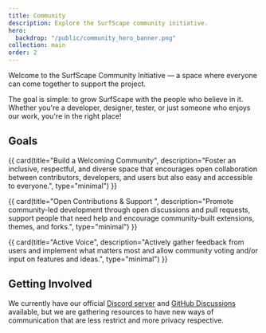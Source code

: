 ```yaml
---
title: Community
description: Explore the SurfScape community initiative.
hero:
  backdrop: "/public/community_hero_banner.png"
collection: main
order: 2
---
```


Welcome to the SurfScape Community Initiative — a space where everyone can come together to support the project.

The goal is simple: to grow SurfScape with the people who believe in it. Whether you're a developer, designer, tester, or just someone who enjoys our work, you're in the right place!

## Goals

<div class="steel-grid">

{{ card(title="Build a Welcoming Community", description="Foster an inclusive, respectful, and diverse space that encourages open collaboration between contributors, developers, and users but also easy and accessible to everyone.", type="minimal") }}

{{ card(title="Open Contributions & Support ", description="Promote community-led development through open discussions and pull requests, support people that need help and encourage community-built extensions, themes, and forks.", type="minimal") }}

{{ card(title="Active Voice", description="Actively gather feedback from users and implement what matters most and allow community voting and/or input on features and ideas.", type="minimal") }}

</div>

## Getting Involved

We currently have our official [Discord server](https://discord.gg/dY4GSudRxv) and [GitHub Discussions](https://github.com/orgs/surfscape/discussions) available, but we are gathering resources to have new ways of communication that are less restrict and more privacy respective.
